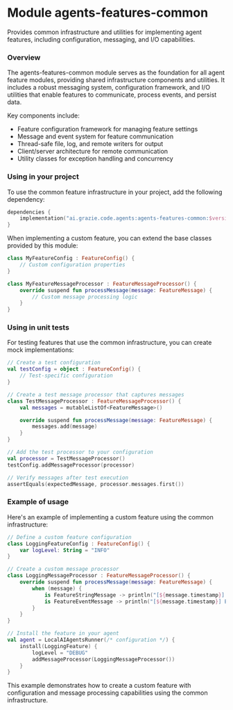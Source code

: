 # Module agents-features-common

Provides common infrastructure and utilities for implementing agent features, including configuration, messaging, and I/O capabilities.

### Overview

The agents-features-common module serves as the foundation for all agent feature modules, providing shared infrastructure components and utilities. It includes a robust messaging system, configuration framework, and I/O utilities that enable features to communicate, process events, and persist data.

Key components include:
- Feature configuration framework for managing feature settings
- Message and event system for feature communication
- Thread-safe file, log, and remote writers for output
- Client/server architecture for remote communication
- Utility classes for exception handling and concurrency

### Using in your project

To use the common feature infrastructure in your project, add the following dependency:

```kotlin
dependencies {
    implementation("ai.grazie.code.agents:agents-features-common:$version")
}
```

When implementing a custom feature, you can extend the base classes provided by this module:

```kotlin
class MyFeatureConfig : FeatureConfig() {
    // Custom configuration properties
}

class MyFeatureMessageProcessor : FeatureMessageProcessor() {
    override suspend fun processMessage(message: FeatureMessage) {
        // Custom message processing logic
    }
}
```

### Using in unit tests

For testing features that use the common infrastructure, you can create mock implementations:

```kotlin
// Create a test configuration
val testConfig = object : FeatureConfig() {
    // Test-specific configuration
}

// Create a test message processor that captures messages
class TestMessageProcessor : FeatureMessageProcessor() {
    val messages = mutableListOf<FeatureMessage>()

    override suspend fun processMessage(message: FeatureMessage) {
        messages.add(message)
    }
}

// Add the test processor to your configuration
val processor = TestMessageProcessor()
testConfig.addMessageProcessor(processor)

// Verify messages after test execution
assertEquals(expectedMessage, processor.messages.first())
```

### Example of usage

Here's an example of implementing a custom feature using the common infrastructure:

```kotlin
// Define a custom feature configuration
class LoggingFeatureConfig : FeatureConfig() {
    var logLevel: String = "INFO"
}

// Create a custom message processor
class LoggingMessageProcessor : FeatureMessageProcessor() {
    override suspend fun processMessage(message: FeatureMessage) {
        when (message) {
            is FeatureStringMessage -> println("[${message.timestamp}] ${message.message}")
            is FeatureEventMessage -> println("[${message.timestamp}] Event: ${message.eventId}")
        }
    }
}

// Install the feature in your agent
val agent = LocalAIAgentsRunner(/* configuration */) {
    install(LoggingFeature) {
        logLevel = "DEBUG"
        addMessageProcessor(LoggingMessageProcessor())
    }
}
```

This example demonstrates how to create a custom feature with configuration and message processing capabilities using the common infrastructure.
